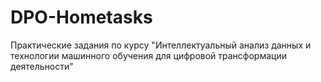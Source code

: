 # DPO-Hometasks
Практические задания по курсу "Интеллектуальный анализ данных и технологии машинного обучения для цифровой трансформации деятельности"
